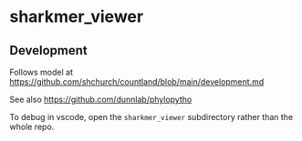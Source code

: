 # sharkmer_viewer

## Development

Follows model at https://github.com/shchurch/countland/blob/main/development.md

See also https://github.com/dunnlab/phylopytho

To debug in vscode, open the `sharkmer_viewer` subdirectory rather than the whole repo.